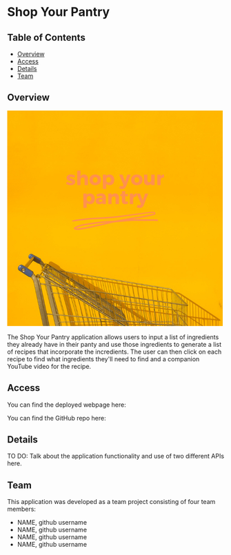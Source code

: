 # Shop Your Pantry 

## Table of Contents 

* [Overview](#Overview)
* [Access](#Access)
* [Details](#Details)
* [Team](#Team)

## Overview



![Alt text](./assets/shopYourPantry.png?raw=true "SYP Logo")

The Shop Your Pantry application allows users to input a list of ingredients they already have in their panty and use those ingredients to generate a list of recipes that incorporate the incredients. The user can then click on each recipe to find what ingredients they'll need to find and a companion YouTube video for the recipe. 

## Access

You can find the deployed webpage here: 

You can find the GitHub repo here: 

## Details

TO DO: Talk about the application functionality and use of two different APIs here. 

## Team

This application was developed as a team project consisting of four team members:
* NAME, github username
* NAME, github username
* NAME, github username
* NAME, github username